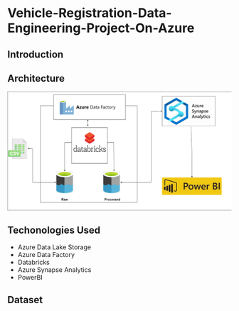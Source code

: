 # Vehicle-Registration-Data-Engineering-Project-On-Azure
## Introduction


## Architecture
<img src="https://github.com/taqhiBhai/Vehicle-Registration-Data-Engineering-Project-On-Azure/blob/main/PowerBI/Architecture.png?raw=true">

## Techonologies Used
- Azure Data Lake Storage
- Azure Data Factory
- Databricks
- Azure Synapse Analytics
- PowerBI

## Dataset
